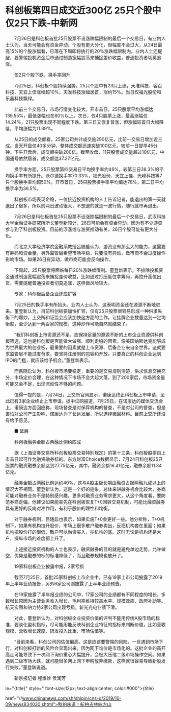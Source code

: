 # 科创板第四日成交近300亿 25只个股中仅2只下跌-中新网

　　7月26日是科创板首批25只股票不设涨跌幅限制的最后一个交易日，有业内人士认为，当天可能会有资金异动，个股有更大分化，但幅度不会过大，从24日最高15%的个股涨幅看，已落在下周即将执行的20%涨跌幅限制内。业内人士还提醒，要警惕投机资金后市通过制造宽幅震荡来捕捉差价收益，普通投资者切莫追涨。

　　仅2只个股下跌，换手率回升

　　7月25日，科创板个股持续强势，25只个股中有23只上涨，天准科技、容百科技、天宜上佳涨幅超10%，天准科技涨幅居首，涨约15%。当日仅福光股份和乐鑫科技飘绿。

　　此前三个交易日，市场行情变化较大。开市首日，25只股票平均涨幅达139.55%，最低涨幅也在80%以上。次日，仅4只股票上涨，最高涨幅仅14.24%，21只股票出现不同程度下跌。第三日又恢复普涨，但涨幅较首日大幅降低，平均涨幅为11.39%。

　　从25日的成交额看，25家公司共计成交逾290亿元，比前一交易日增加近三成。当天开盘仅40多分钟，整体成交额迅速突破100亿元，较前一日提早45分钟。下午开盘后，成交额突破200亿。截至收盘，11只股票成交量超过10亿元，中国通号依然居首，成交额达37.27亿元。

　　换手率方面，25只股票第四交易日平均换手率约46%，较第三日38.3%的平均换手率有所提升。沃尔德换手率70.33%，福光股份、天宜上佳、光峰科技等7只个股换手率均超50%。开市首日，25只股票换手率平均值达78%，第二日平均换手率为36.5%。

　　科创板市场表现企稳，一位接近投资机构的人士告诉记者，能退出的第一天就退出了很多，所以前两日波动很大，不想退的就走一波行情，随行就市再退出。

　　7月26日是科创板首批25只股票不设涨跌幅限制的最后一个交易日，武汉科技大学金融证券研究所所长董登新预计，26日可能会有资金异动，因为有不少游资参与到了科创板投资。目前的浮涨或与游资推动有关，26日个股可能有更大分化。

　　而北京大学经济学院金融系教授吕随启认为，游资没有那么大的能力，这需要有筹码和资金量。另外监管层希望市场平稳，只要没有异动，做市商不会过度操作影响市场。如果26日有异动，做市商可能会反向操作。

　　下周起，25只股票将面临每日20%涨跌幅限制。董登新表示，不排除投机资金通过制造宽幅震荡来捕捉差价收益，比如通过打压低位拿筹码，再拉升高位出货，需要提醒普通投资者切莫追涨，这样做风险较大。

　　专家：科创板后备企业还应扩容

　　7月25日的换手率有所抬头，业内人士认为，这表明资金还在源源不断地进来。董登新认为，目前科创板要加快扩容，仅有25只股票很容易形成一种供求失衡下的爆炒，上交所和证监会应该加快这方面的工作，让挂牌企业数量达到一定均衡度，至少达到一两百家的规模，这种炒作可能自然就结束了。

　　“我们科创板上市资源还不足，应保持足量的源源不断的上市企业资源供科创板筛选，这也是科创板是否能做大做强、顺利走稳的因素。像美国纳斯达克能够成为世界最大的创业板，最重要的因素就是上市资源、后备企业来自全世界。这就要求监管层不能过度苛求，要坚持注册制的包容和开放。只要真正的科创企业达到IPO的门槛，就应该给予机会。”董登新表示。

　　而吕随启认为，科创板市场要稳定，重要的是交易规则清楚，供求信息交换充分，市场定价合理，在这种情况下市场不会大起大落。到了200家后，市场资金量可能又会不足，出现流动性不够的问题。

　　值得一提的是，7月24日，上交所官网显示，诺康达终止科创板上市申请，至此已有3家企业终止上市申请。据中证网报道，7月25日，在诺康达的媒体交流会上，诺康达方面回应称，现场督查是对保荐机构的督查，不是对公司的督查，但是害怕对公司产生影响，诺康达为了长远发展，所以选择撤回材料。目前上交所还没有给予意见。

　　■ 延展

　　科创板融券金额占两融比例约四成

　　据《上海证券交易所科创板股票交易特别规定》的第十三条，科创板股票自上市首日起可作为融资融券标的。东方财富Choice数据显示，7月24日科创板25只股票的融资融券余额达到27.75亿元，其中，融资余额16.41亿元，融券余额11.34亿元。

　　融券金额占两融比例达约40%，这与A股主板长期由融资占据两融九成以上的情况大不相同。董登新认为，这是一个好的迹象，总体来讲融券机会比较大，券商可能对融券业务不是特别感兴趣，更多对融资业务需求更大，从这个角度看，要防范券商走偏。他建议如果能率先在科创板恢复T+0回转交易机制，可能比融资融券具有更好的反向对冲作用，有利于股价的理性和均衡。

　　对于融券机制，吕随启也表示，如果实施T+0会更好一些。他分析称，T+0机制下，如果有机构拉升股价，市场上很多散户融券卖出，反把机构套在里面；如果机构把股价打的很低，散户可以融资买入，抄机构的底。这时无论是机构还是大户，操纵市场的难度都上升了。

　　上述接近投资机构的人士也表示，融资融券的目的就是避免单边走势，允许做空，优势是融券的标的标准降低了，而且融券规模也放开了。

　　19家科创板企业披露中报，2家亏损

　　截至7月25日，首批25家科创板上市企业中，已有19家上市公司披露了2019年上半年业绩报告，另外6家公司则披露了上半年业绩预告。

　　在19家披露了半年报业绩的公司中，17家公司的业绩都有不同程度的增长，多数增长原因为主营业务收入增长、毛利率维持较高水平、规模效应、政府补助等。航天宏图和铂力特2家公司出现亏损，新光光电业绩下滑。

　　对此，董登新认为，对科创板企业投资价值的评判不能用传统A股市场的标准，要淡化盈利指标，尽可能用能反映科创企业特征的指标来判断价值，比如营收规模、营收增长速度、研发投入比重、市场估值等。

　　“目前来看，科创公司的估值偏高，这是应该要警惕的风险，一旦遇到市场下行，对科创板打新的风险会显现出来，因为网下询价是市场化的。这批企业的高开高走可能导致下一次网下询价重心大幅提升，会极大压缩二级市场操作空间。如果遇到二级市场大跌，就可能很多网上网下申购放弃缴款，这样就很容易导致新股发行失败。”董登新说道。

　　新京报记者 程维妙 侯润芳

le="{title}" style=" font-size:12px; text-align:center; color:#000">{title}

href="//www.chinanews.com/sh/shipin/cns-d/2019/10-09/news834030.shtml">秋的味道！航拍吉林四方山
